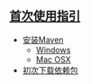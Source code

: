 ## [首次使用指引](https://github.com/jgnan/edu/blob/master/java/springmvc/resources/spring-boot-prototype/docs/cn/setup.md)
* [安装Maven](#install-maven)
  * [Windows](#install-maven-win)
  * [Mac OSX](#install-maven-osx)
* [初次下载依赖包](#download-repositories)

